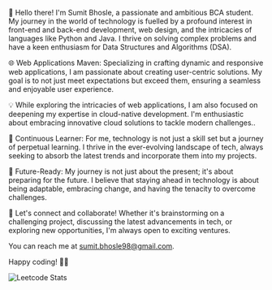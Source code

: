 👋  Hello there! I'm Sumit Bhosle, a passionate and ambitious BCA student. 
    My journey in the world of technology is fuelled by a profound interest in front-end and back-end development, web design, 
    and the intricacies of languages like Python and Java. 
    I thrive on solving complex problems and have a keen enthusiasm for Data Structures and Algorithms (DSA).
  
🌐 Web Applications Maven: Specializing in crafting dynamic and responsive web applications, 
    I am passionate about creating user-centric solutions. 
    My goal is to not just meet expectations but exceed them, ensuring a seamless and enjoyable user experience.
  
💡 While exploring the intricacies of web applications, I am also focused on deepening my expertise in cloud-native development.
   I'm enthusiastic about embracing innovative cloud solutions to tackle modern challenges..

🚀 Continuous Learner: For me, technology is not just a skill set but a journey of perpetual learning. 
   I thrive in the ever-evolving landscape of tech, always seeking to absorb the latest trends and incorporate them into my projects.

🚧 Future-Ready: My journey is not just about the present; it's about preparing for the future. 
   I believe that staying ahead in technology is about being adaptable, embracing change, and having the tenacity to overcome challenges.
    
🚀 Let's connect and collaborate! Whether it's brainstorming on a challenging project, discussing the latest advancements in tech, 
   or exploring new opportunities, I'm always open to exciting ventures. 
  
   You can reach me at sumit.bhosle98@gmail.com.

  
   Happy coding! 🚀✨


![Leetcode Stats](https://leetcard.jacoblin.cool/lapor?ext=heatmap)

